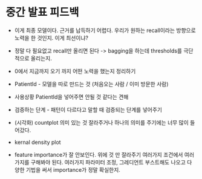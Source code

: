 # 중간 발표 피드백

- 이게 최종 모델이다. 근거를 납득하기 어렵다. 우리가 원하는 recall이라는 방향으로 노력을 한 것인지.  이게 최선이냐?
- 정말 다 필요없고 recall만 올리면 된다 -> bagging을 하는데 thresholds를 극단적으로 올리는지.
- 0에서 지금까지 오기 까지 어떤 노력을 했는지 정리하기
- PatientId - 모델을 따로 만드는 것 (처음오는 사람 / 이미 방문한 사람)
- 사용상황 PatientId을 넣어주면 안될 것 같다는 견해

- 검증하는 단계 - 패턴이 다르다고 말할 때 검증되는 단계를 넣어주기
- (시각화) countplot 의미 있는 것 잘라주거나 하나의 의미를 주기에는 너무 많이 들어갔다.
- kernal density plot
- feature importance가 잘 안보인다. 위에 것 만 잘라주기 여러가지 조건에서 여러가지를 구해봐야 된다. 여러가지 파라미터 조정, 그레디언트 부스트해도 나오고 다양한 기법을 써서 importance가 정말 확실한지.

